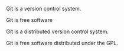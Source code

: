 Git is a version control system.

Git is free software

Git is a distributed version control system.

Git is free software distributed under the GPL.